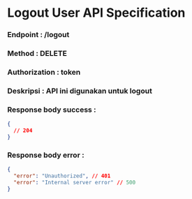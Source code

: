 # Logout User API Specification

### Endpoint : /logout

### Method : DELETE

### Authorization : token

### Deskripsi : API ini digunakan untuk logout

### Response body success :

```json
{
  // 204
}
```

### Response body error :

```json
{
  "error": "Unauthorized", // 401
  "error": "Internal server error" // 500
}
```
